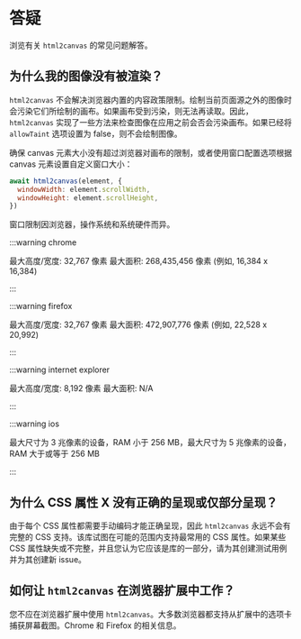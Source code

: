 # 答疑

浏览有关 `html2canvas` 的常见问题解答。

## 为什么我的图像没有被渲染？

`html2canvas` 不会解决浏览器内置的内容政策限制。绘制当前页面源之外的图像时会污染它们所绘制的画布。如果画布受到污染，则无法再读取。因此，`html2canvas` 实现了一些方法来检查图像在应用之前会否会污染画布。如果已经将 `allowTaint` 选项设置为 false，则不会绘制图像。

确保 canvas 元素大小没有超过浏览器对画布的限制，或者使用窗口配置选项根据 canvas 元素设置自定义窗口大小：

```js
await html2canvas(element, {
  windowWidth: element.scrollWidth,
  windowHeight: element.scrollHeight,
})
```

窗口限制因浏览器，操作系统和系统硬件而异。

:::warning chrome

最大高度/宽度: 32,767 像素 最大面积: 268,435,456 像素 (例如, 16,384 x 16,384)

:::

:::warning firefox

最大高度/宽度: 32,767 像素 最大面积: 472,907,776 像素 (例如, 22,528 x 20,992)

:::

:::warning internet explorer

最大高度/宽度: 8,192 像素 最大面积: N/A

:::

:::warning ios

最大尺寸为 3 兆像素的设备，RAM 小于 256 MB，最大尺寸为 5 兆像素的设备，RAM 大于或等于 256 MB

:::

## 为什么 CSS 属性 X 没有正确的呈现或仅部分呈现？

由于每个 CSS 属性都需要手动编码才能正确呈现，因此 `html2canvas` 永远不会有完整的 CSS 支持。该库试图在可能的范围内支持最常用的 CSS 属性。如果某些 CSS 属性缺失或不完整，并且您认为它应该是库的一部分，请为其创建测试用例并为其创建新 issue。

## 如何让 `html2canvas` 在浏览器扩展中工作？

您不应在浏览器扩展中使用 `html2canvas`。大多数浏览器都支持从扩展中的选项卡捕获屏幕截图。Chrome 和 Firefox 的相关信息。
